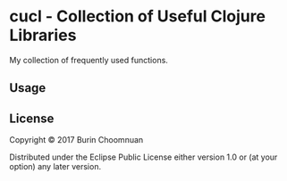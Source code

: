 # cucl - Collection of Useful Clojure Libraries

My collection of frequently used functions.

## Usage

## License

Copyright © 2017 Burin Choomnuan

Distributed under the Eclipse Public License either version 1.0 or (at your option) any later version.

